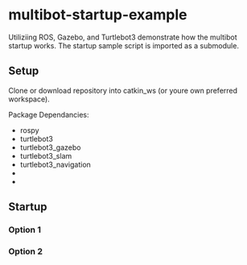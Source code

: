 # multibot-startup-example
Utiliziing ROS, Gazebo, and Turtlebot3 demonstrate how the multibot startup works. The startup sample script is imported as a submodule. 

## Setup
Clone or download repository into catkin_ws (or youre own preferred workspace).

Package Dependancies:
* rospy
* turtlebot3
* turtlebot3_gazebo
* turtlebot3_slam
* turtlebot3_navigation
* 
* 

## Startup
### Option 1

### Option 2
